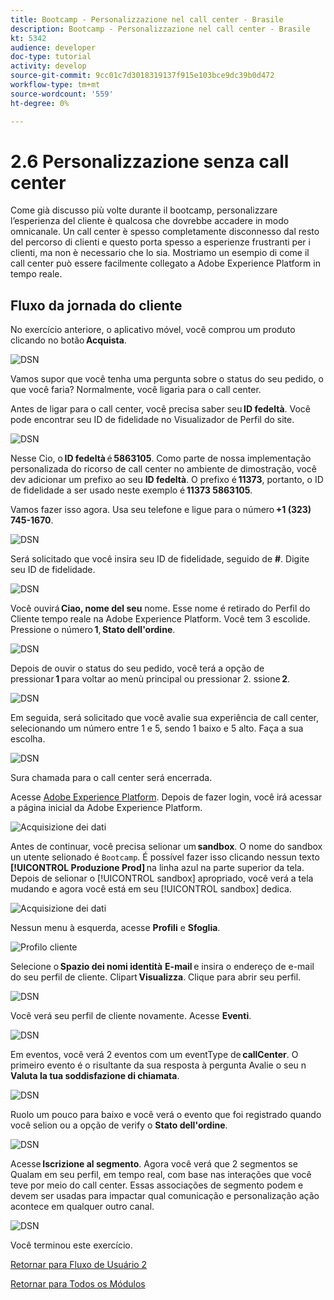 ```yaml
---
title: Bootcamp - Personalizzazione nel call center - Brasile
description: Bootcamp - Personalizzazione nel call center - Brasile
kt: 5342
audience: developer
doc-type: tutorial
activity: develop
source-git-commit: 9cc01c7d3018319137f915e103bce9dc39b0d472
workflow-type: tm+mt
source-wordcount: '559'
ht-degree: 0%

---
```


# 2.6 Personalizzazione senza call center

Come già discusso più volte durante il bootcamp, personalizzare l’esperienza del cliente è qualcosa che dovrebbe accadere in modo omnicanale. Un call center è spesso completamente disconnesso dal resto del percorso di clienti e questo porta spesso a esperienze frustranti per i clienti, ma non è necessario che lo sia. Mostriamo un esempio di come il call center può essere facilmente collegato a Adobe Experience Platform in tempo reale.

## Fluxo da jornada do cliente

No exercício anteriore, o aplicativo móvel, você comprou um produto clicando no botão **Acquista**.

![DSN](./images/app20.png)

Vamos supor que você tenha uma pergunta sobre o status do seu pedido, o que você faria? Normalmente, você ligaria para o call center.

Antes de ligar para o call center, você precisa saber seu **ID fedeltà**. Você pode encontrar seu ID de fidelidade no Visualizador de Perfil do site.

![DSN](./images/cc1.png)

Nesse Cio, o **ID fedeltà** é **5863105**. Como parte de nossa implementação personalizada do ricorso de call center no ambiente de dimostração, você dev adicionar um prefixo ao seu **ID fedeltà**. O prefixo é **11373**, portanto, o ID de fidelidade a ser usado neste exemplo é **11373 5863105**.

Vamos fazer isso agora. Usa seu telefone e ligue para o número **+1 (323) 745-1670**.

![DSN](./images/cc2.png)

Será solicitado que você insira seu ID de fidelidade, seguido de **#**. Digite seu ID de fidelidade.

![DSN](./images/cc3.png)

Você ouvirá **Ciao, nome del seu** nome. Esse nome é retirado do Perfil do Cliente tempo reale na Adobe Experience Platform. Você tem 3 escolide. Pressione o número **1**, **Stato dell&#39;ordine**.

![DSN](./images/cc4.png)

Depois de ouvir o status do seu pedido, você terá a opção de pressionar **1** para voltar ao menù principal ou pressionar 2. ssione **2**.

![DSN](./images/cc5.png)

Em seguida, será solicitado que você avalie sua experiência de call center, selecionando um número entre 1 e 5, sendo 1 baixo e 5 alto. Faça a sua escolha.

![DSN](./images/cc6.png)

Sura chamada para o call center será encerrada.

Acesse [Adobe Experience Platform](https://experience.adobe.com/platform). Depois de fazer login, você irá acessar a página inicial da Adobe Experience Platform.

![Acquisizione dei dati](./images/home.png)

Antes de continuar, você precisa selionar um **sandbox**. O nome do sandbox un utente selionado é ``Bootcamp``. É possível fazer isso clicando nessun texto **[!UICONTROL Produzione Prod]** na linha azul na parte superior da tela. Depois de selionar o [!UICONTROL sandbox] apropriado, você verá a tela mudando e agora você está em seu [!UICONTROL sandbox] dedica.

![Acquisizione dei dati](./images/sb1.png)

Nessun menu à esquerda, acesse **Profili** e **Sfoglia**.

![Profilo cliente](./images/homemenu.png)

Selecione o **Spazio dei nomi identità** **E-mail** e insira o endereço de e-mail do seu perfil de cliente. Clipart **Visualizza**. Clique para abrir seu perfil.

![DSN](./images/cc7.png)

Você verá seu perfil de cliente novamente. Acesse **Eventi**.

![DSN](./images/cc8.png)

Em eventos, você verá 2 eventos com um eventType de **callCenter**. O primeiro evento é o risultante da sua resposta à pergunta Avalie o seu n **Valuta la tua soddisfazione di chiamata**.

![DSN](./images/cc9.png)

Ruolo um pouco para baixo e você verá o evento que foi registrado quando você selion ou a opção de verify o **Stato dell&#39;ordine**.

![DSN](./images/cc10.png)

Acesse **Iscrizione al segmento**. Agora você verá que 2 segmentos se Qualam em seu perfil, em tempo real, com base nas interações que você teve por meio do call center. Essas associações de segmento podem e devem ser usadas para impactar qual comunicação e personalização ação acontece em qualquer outro canal.

![DSN](./images/cc11.png)

Você terminou este exercício.

[Retornar para Fluxo de Usuário 2](./uc2.md)

[Retornar para Todos os Módulos](../../overview.md)
